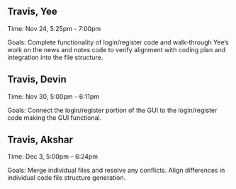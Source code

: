 ## **Travis, Yee**
Time: Nov 24, 5:25pm - 7:00pm

Goals: Complete functionality of login/register code and walk-through Yee’s work on the news and notes code to verify alignment with coding plan and integration into the file structure.

## **Travis, Devin**
Time: Nov 30, 5:00pm – 6:11pm

Goals: Connect the login/register portion of the GUI to the login/register code making the GUI functional.

## **Travis, Akshar**
Time: Dec 3, 5:00pm – 6:24pm

Goals: Merge individual files and resolve any conflicts.  Align differences in individual code file structure generation.


